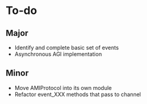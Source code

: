 To-do
=====

Major
-----

- Identify and complete basic set of events
- Asynchronous AGI implementation

Minor
-----

- Move AMIProtocol into its own module
- Refactor event_XXX methods that pass to channel

